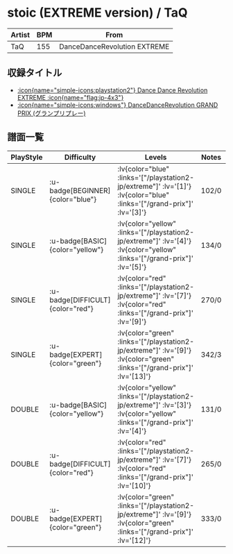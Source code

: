 # stoic (EXTREME version) / TaQ

|Artist|BPM|From|
|------|---|----|
|TaQ|155|DanceDanceRevolution EXTREME|

## 収録タイトル

- [ :icon{name="simple-icons:playstation2"} Dance Dance Revolution EXTREME :icon{name="flag:jp-4x3"} ](/playstation2-jp/extreme)
- [ :icon{name="simple-icons:windows"} DanceDanceRevolution GRAND PRIX (グランプリプレー)](/grand-prix)

## 譜面一覧

|PlayStyle|Difficulty|Levels|Notes|Movie|
|---------|----------|------|-----|-----|
|SINGLE| :u-badge[BEGINNER]{color="blue"} | :lv{color="blue" :links='["/playstation2-jp/extreme"]' :lv='[1]'}  :lv{color="blue" :links='["/grand-prix"]' :lv='[3]'} |102/0||
|SINGLE| :u-badge[BASIC]{color="yellow"} | :lv{color="yellow" :links='["/playstation2-jp/extreme"]' :lv='[4]'}  :lv{color="yellow" :links='["/grand-prix"]' :lv='[5]'} |134/0||
|SINGLE| :u-badge[DIFFICULT]{color="red"} | :lv{color="red" :links='["/playstation2-jp/extreme"]' :lv='[7]'}  :lv{color="red" :links='["/grand-prix"]' :lv='[9]'} |270/0||
|SINGLE| :u-badge[EXPERT]{color="green"} | :lv{color="green" :links='["/playstation2-jp/extreme"]' :lv='[9]'}  :lv{color="green" :links='["/grand-prix"]' :lv='[13]'} |342/3||
|DOUBLE| :u-badge[BASIC]{color="yellow"} | :lv{color="yellow" :links='["/playstation2-jp/extreme"]' :lv='[3]'}  :lv{color="yellow" :links='["/grand-prix"]' :lv='[4]'} |131/0||
|DOUBLE| :u-badge[DIFFICULT]{color="red"} | :lv{color="red" :links='["/playstation2-jp/extreme"]' :lv='[7]'}  :lv{color="red" :links='["/grand-prix"]' :lv='[10]'} |265/0||
|DOUBLE| :u-badge[EXPERT]{color="green"} | :lv{color="green" :links='["/playstation2-jp/extreme"]' :lv='[9]'}  :lv{color="green" :links='["/grand-prix"]' :lv='[12]'} |333/0||
